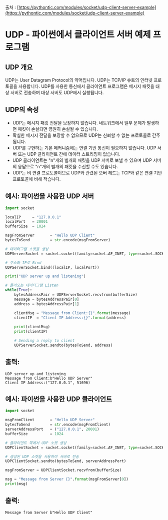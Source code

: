 출처 : [https://pythontic.com/modules/socket/udp-client-server-example](https://pythontic.com/modules/socket/udp-client-server-example)

# UDP - 파이썬에서 클라이언트 서버 예제 프로그램

## UDP 개요

UDP는 User Datagram Protocol의 약어입니다. UDP는 TCP/IP 슈트의 인터넷 프로토콜을 사용합니다. UDP를 사용한 통신에서 클라이언트 프로그램은 메시지 패킷을 대상 서버로 전송하며 대상 서버도 UDP에서 실행됩니다.

## UDP의 속성 

* UDP는 메시지 패킷 전달을 보장하지 않습니다. 네트워크에서 일부 문제가 발생하면 패킷이 손실되면 영원히 손실될 수 있습니다.
* 확실한 메시지 전달을 보장할 수 없으므로 UDP는 신뢰할 수 없는 프로토콜로 간주됩니다.
* UDP를 구현하는 기본 메커니즘에는 연결 기반 통신이 필요하지 않습니다. UDP 서버 또는 UDP 클라이언트 간에 데이터 스트리밍이 없습니다.
* UDP 클라이언트는 "n"개의 별개의 패킷을 UDP 서버로 보낼 수 있으며 UDP 서버의 응답으로 "n"개의 별개의 패킷을 수신할 수도 있습니다.
* UDP는 비 연결 프로토콜이므로 UDP와 관련된 오버 헤드는 TCP와 같은 연결 기반 프로토콜에 비해 적습니다.

## 예시: 파이썬을 사용한 UDP 서버

```python
import socket

localIP     = "127.0.0.1"
localPort   = 20001
bufferSize  = 1024

msgFromServer       = "Hello UDP Client"
bytesToSend         = str.encode(msgFromServer)

# 데이터그램 소켓을 생성
UDPServerSocket = socket.socket(family=socket.AF_INET, type=socket.SOCK_DGRAM)

# 주소와 IP로 Bind
UDPServerSocket.bind((localIP, localPort))

print("UDP server up and listening")

# 들어오는 데이터그램 Listen
while(True):
    bytesAddressPair = UDPServerSocket.recvfrom(bufferSize)
    message = bytesAddressPair[0]
    address = bytesAddressPair[1]

    clientMsg = "Message from Client:{}".format(message)
    clientIP  = "Client IP Address:{}".format(address)
    
    print(clientMsg)
    print(clientIP)

    # Sending a reply to client
    UDPServerSocket.sendto(bytesToSend, address)
```

## 출력:

```
UDP server up and listening
Message from Client:b"Hello UDP Server"
Client IP Address:("127.0.0.1", 51696)
```

## 예시: 파이썬을 사용한 UDP 클라이언트

```python
import socket

msgFromClient       = "Hello UDP Server"
bytesToSend         = str.encode(msgFromClient)
serverAddressPort   = ("127.0.0.1", 20001)
bufferSize          = 1024

# 클라이언트 쪽에서 UDP 소켓 생성
UDPClientSocket = socket.socket(family=socket.AF_INET, type=socket.SOCK_DGRAM)

# 생성된 UDP 소켓을 사용하여 서버로 전송
UDPClientSocket.sendto(bytesToSend, serverAddressPort)

msgFromServer = UDPClientSocket.recvfrom(bufferSize)

msg = "Message from Server {}".format(msgFromServer[0])
print(msg)
```

## 출력:
 
```
Message from Server b"Hello UDP Client"
```
